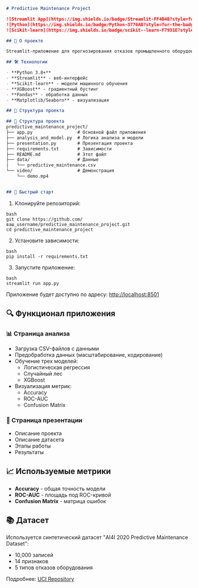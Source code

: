 ```markdown
# Predictive Maintenance Project

![Streamlit App](https://img.shields.io/badge/Streamlit-FF4B4B?style=for-the-badge&logo=Streamlit&logoColor=white)
![Python](https://img.shields.io/badge/Python-3776AB?style=for-the-badge&logo=python&logoColor=white)
![Scikit-learn](https://img.shields.io/badge/scikit--learn-F7931E?style=for-the-badge&logo=scikit-learn&logoColor=white)

## 📌 О проекте

Streamlit-приложение для прогнозирования отказов промышленного оборудования с использованием методов машинного обучения. Проект решает задачу бинарной классификации (отказ/исправность) на основе данных датчиков оборудования.

## 🛠 Технологии

- **Python 3.8+**
- **Streamlit** - веб-интерфейс
- **Scikit-learn** - модели машинного обучения
- **XGBoost** - градиентный бустинг
- **Pandas** - обработка данных
- **Matplotlib/Seaborn** - визуализация

## 📂 Структура проекта

## 📂 Структура проекта
predictive_maintenance_project/
├── app.py                 # Основной файл приложения
├── analysis_and_model.py  # Логика анализа и модели
├── presentation.py        # Презентация проекта
├── requirements.txt       # Зависимости
├── README.md              # Этот файл
├── data/                  # Данные
│   └── predictive_maintenance.csv
└── video/                 # Демонстрация
    └── demo.mp4


## 🚀 Быстрый старт
```
1. Клонируйте репозиторий:
```
bash
git clone https://github.com/ваш_username/predictive_maintenance_project.git
cd predictive_maintenance_project
```

2. Установите зависимости:
```
bash
pip install -r requirements.txt

```
3. Запустите приложение:
```
bash
streamlit run app.py
```

Приложение будет доступно по адресу: [http://localhost:8501](http://localhost:8501)

## 🔍 Функционал приложения

### 📊 Страница анализа
- Загрузка CSV-файлов с данными
- Предобработка данных (масштабирование, кодирование)
- Обучение трех моделей:
  - Логистическая регрессия
  - Случайный лес
  - XGBoost
- Визуализация метрик:
  - Accuracy
  - ROC-AUC
  - Confusion Matrix

### 🎤 Страница презентации
- Описание проекта
- Описание датасета
- Этапы работы
- Результаты

## 📈 Используемые метрики

- **Accuracy** - общая точность модели
- **ROC-AUC** - площадь под ROC-кривой
- **Confusion Matrix** - матрица ошибок

## 📚 Датасет

Используется синтетический датасет "AI4I 2020 Predictive Maintenance Dataset":
- 10,000 записей
- 14 признаков
- 5 типов отказов оборудования

Подробнее: [UCI Repository](https://archive.ics.uci.edu/dataset/601/predictive+maintenance+dataset)

